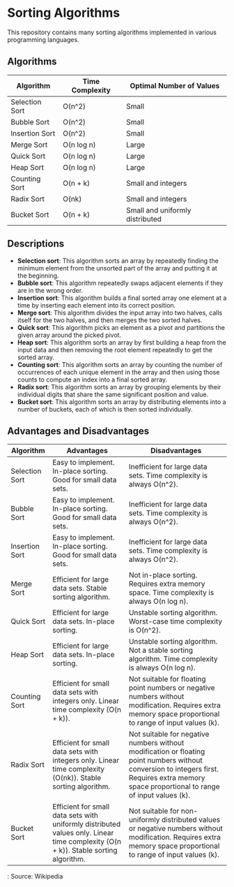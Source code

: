 # Sorting Algorithms

This repository contains many sorting algorithms implemented in various programming languages.

## Algorithms

| Algorithm | Time Complexity | Optimal Number of Values |
| --- | --- | --- |
| Selection Sort | O(n^2) | Small |
| Bubble Sort | O(n^2) | Small |
| Insertion Sort | O(n^2) | Small |
| Merge Sort | O(n log n) | Large |
| Quick Sort | O(n log n) | Large |
| Heap Sort | O(n log n) | Large |
| Counting Sort | O(n + k) | Small and integers  |
| Radix Sort | O(nk) | Small and integers  |
| Bucket Sort | O(n + k) | Small and uniformly distributed  |

## Descriptions

- **Selection sort**: This algorithm sorts an array by repeatedly finding the minimum element from the unsorted part of the array and putting it at the beginning.
- **Bubble sort**: This algorithm repeatedly swaps adjacent elements if they are in the wrong order.
- **Insertion sort**: This algorithm builds a final sorted array one element at a time by inserting each element into its correct position.
- **Merge sort**: This algorithm divides the input array into two halves, calls itself for the two halves, and then merges the two sorted halves.
- **Quick sort**: This algorithm picks an element as a pivot and partitions the given array around the picked pivot.
- **Heap sort**: This algorithm sorts an array by first building a heap from the input data and then removing the root element repeatedly to get the sorted array.
- **Counting sort**: This algorithm sorts an array by counting the number of occurrences of each unique element in the array and then using those counts to compute an index into a final sorted array.
- **Radix sort**: This algorithm sorts an array by grouping elements by their individual digits that share the same significant position and value.
- **Bucket sort**: This algorithm sorts an array by distributing elements into a number of buckets, each of which is then sorted individually.

## Advantages and Disadvantages

| Algorithm | Advantages | Disadvantages |
| --- | --- | --- |
| Selection Sort | Easy to implement. In-place sorting. Good for small data sets.  | Inefficient for large data sets. Time complexity is always O(n^2). |
| Bubble Sort | Easy to implement. In-place sorting. Good for small data sets.  | Inefficient for large data sets. Time complexity is always O(n^2). |
| Insertion Sort | Easy to implement. In-place sorting. Good for small data sets.  | Inefficient for large data sets. Time complexity is always O(n^2). |
| Merge Sort | Efficient for large data sets. Stable sorting algorithm.  | Not in-place sorting. Requires extra memory space. Time complexity is always O(n log n). |
| Quick Sort | Efficient for large data sets. In-place sorting.  | Unstable sorting algorithm. Worst-case time complexity is O(n^2). |
| Heap Sort | Efficient for large data sets. In-place sorting.  | Unstable sorting algorithm. Not a stable sorting algorithm. Time complexity is always O(n log n). |
| Counting Sort | Efficient for small data sets with integers only. Linear time complexity (O(n + k)).  | Not suitable for floating point numbers or negative numbers without modification. Requires extra memory space proportional to range of input values (k). |
| Radix Sort | Efficient for small data sets with integers only. Linear time complexity (O(nk)). Stable sorting algorithm.  | Not suitable for negative numbers without modification or floating point numbers without conversion to integers first. Requires extra memory space proportional to range of input values (k). |
| Bucket Sort | Efficient for small data sets with uniformly distributed values only. Linear time complexity (O(n + k)). Stable sorting algorithm.  | Not suitable for non-uniformly distributed values or negative numbers without modification. Requires extra memory space proportional to range of input values (k). |

: Source: Wikipedia
